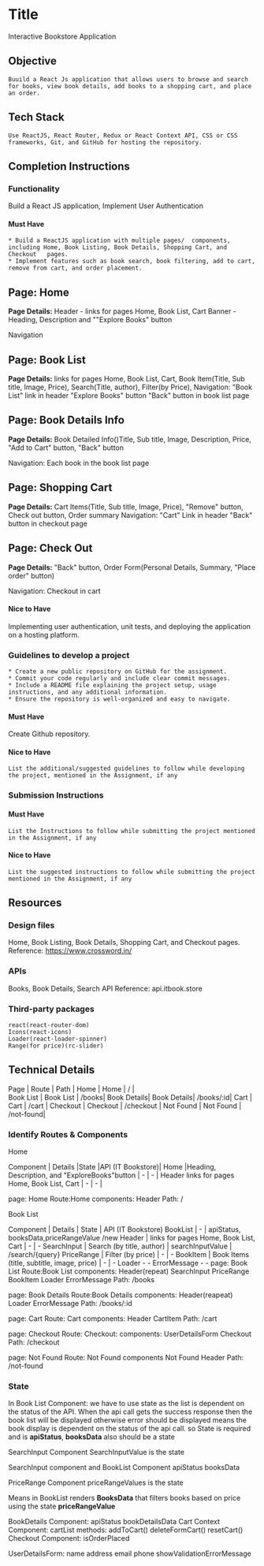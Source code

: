 # Title

Interactive Bookstore Application

## Objective

    Buuild a React Js application that allows users to browse and search for books, view book details, add books to a shopping cart, and place an order.

## Tech Stack

    Use ReactJS, React Router, Redux or React Context API, CSS or CSS frameworks, Git, and GitHub for hosting the repository.

## Completion Instructions

### Functionality

Build a React JS application, Implement User Authentication

#### Must Have

    * Build a ReactJS application with multiple pages/  components, including Home, Book Listing, Book Details, Shopping Cart, and Checkout   pages.
    * Implement features such as book search, book filtering, add to cart, remove from cart, and order placement.

## Page: Home

**Page Details:**
Header - links for pages Home, Book List, Cart
Banner - Heading, Description and ""Explore Books" button

Navigation

## Page: Book List

**Page Details:** links for pages Home, Book List, Cart, Book Item(Title, Sub title, Image, Price), Search(Title, author), Filter(by Price),
Navigation:
"Book List" link in header
"Explore Books" button
"Back" button in book list page

## Page: Book Details Info

**Page Details:** Book Detailed Info()Title, Sub title, Image, Description, Price, "Add to Cart" button, "Back" button

Navigation:
Each book in the book list page

## Page: Shopping Cart

**Page Details:** Cart Items(Title, Sub title, Image, Price), "Remove" button, Check out button, Order summary
Navigation:
"Cart" Link in header
"Back" button in checkout page

## Page: Check Out

**Page Details:** "Back" button, Order Form(Personal Details, Summary, "Place order" button)

Navigation:
Checkout in cart

#### Nice to Have

Implementing user authentication, unit tests, and deploying the application on a hosting platform.

### Guidelines to develop a project

    * Create a new public repository on GitHub for the assignment.
    * Commit your code regularly and include clear commit messages.
    * Include a README file explaining the project setup, usage instructions, and any additional information.
    * Ensure the repository is well-organized and easy to navigate.

#### Must Have

Create Github repository.

#### Nice to Have

    List the additional/suggested guidelines to follow while developing the project, mentioned in the Assignment, if any

### Submission Instructions

#### Must Have

    List the Instructions to follow while submitting the project mentioned in the Assignment, if any

#### Nice to Have

    List the suggested instructions to follow while submitting the project mentioned in the Assignment, if any

## Resources

### Design files

Home, Book Listing, Book Details, Shopping Cart, and Checkout pages.
Reference: https://www.crossword.in/

### APIs

Books, Book Details, Search
API Reference: api.itbook.store

### Third-party packages

    react(react-router-dom)
    Icons(react-icons)
    Loader(react-loader-spinner)
    Range(for price)(rc-slider)

## Technical Details

Page | Route | Path |
Home | Home | / |  
Book List | Book List | /books|
Book Details| Book Details| /books/:id|
Cart | Cart | /cart |
Checkout | Checkout | /checkout |
Not Found | Not Found | /not-found|

### Identify Routes & Components

Home

Component | Details |State |API (IT Bookstore)|
Home |Heading, Description, and "ExploreBooks"button | - | - |
Header links for pages Home, Book List, Cart | - | - |

page: Home
Route:Home
components:
Header
Path: /

Book List

Component | Details | State | API (IT Bookstore)
BookList | - | apiStatus, booksData,priceRangeValue /new
Header | links for pages Home, Book List, Cart | - | -
SearchInput | Search (by title, author) | searchInputValue | /search/{query}
PriceRange | Filter (by price) | - | -
BookItem | Book Items (title, subtitle, image, price) | - | -
Loader - -
ErrorMessage - -
page: Book List
Route:Book List
components:
Header(repeat)
SearchInput
PriceRange
BookItem
Loader
ErrorMessage
Path: /books

page: Book Details
Route:Book Details
components:
Header(reapeat)
Loader
ErrorMessage
Path: /books/:id

page: Cart
Route: Cart
components:
Header
CartItem
Path: /cart

page: Checkout
Route: Checkout:
components:
UserDetailsForm
Checkout
Path: /checkout

page: Not Found
Route: Not Found
components
Not Found
Header
Path: /not-found

### State

In Book List Component:
we have to use state as the list is dependent on the status of the API. When the api call gets the success response then the book list will be displayed otherwise error should be displayed means the book display is dependent on the status of the api call. so State is required and is **apiStatus**, **booksData** also should be a state

SearchInput Component
SearchInputValue is the state

SearchInput component and BookList Component
apiStatus
booksData

PriceRange Component
priceRangeValues is the state

Means in BookList renders **BooksData** that filters books based on price using the state **priceRangeValue**

BookDetails Component:
apiStatus
bookDetailsData
Cart Context Component:
cartList
methods:
addToCart()
deleteFormCart()
resetCart()
Checkout Component:
isOrderPlaced

UserDetailsForm:
name
address
email
phone
showValidationErrorMessage
